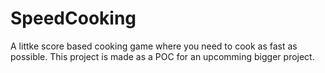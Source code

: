 # SpeedCooking
A littke score based cooking game where you need to cook as fast as possible. This project is made as a POC for an upcomming bigger project.
